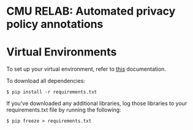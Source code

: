 # CMU RELAB: Automated privacy policy annotations

# Virtual Environments
To set up your virtual environment, refer to
[this](https://docs.python-guide.org/dev/virtualenvs/#lower-level-virtualenv)
documentation.


To download all dependencies:
```
$ pip install -r requirements.txt
```


If you've downloaded any additional libraries, log those libraries to your
requirements.txt file by running the following:
```
$ pip freeze > requirements.txt
```